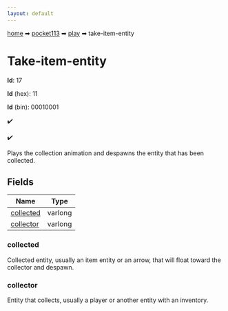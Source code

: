 ```yaml
---
layout: default
---
```


[home](/) ➡ [pocket113](/protocol/pocket113) ➡ [play](/protocol/pocket113/play) ➡ take-item-entity

# Take-item-entity

**Id**: 17

**Id** (hex): 11

**Id** (bin): 00010001

✔️

✔️

Plays the collection animation and despawns the entity that has been collected.

## Fields

Name | Type
---|---
[collected](#collected) | varlong
[collector](#collector) | varlong

### collected

Collected entity, usually an item entity or an arrow, that will float toward the collector and despawn.

### collector

Entity that collects, usually a player or another entity with an inventory.

